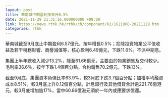```yaml
---
layout: post
title: 華南城中期盈利按年升0.5%
date: 2021-11-29 21:31:16.000000000 +08:00
link: https://news.rthk.hk/rthk/ch/component/k2/1621968-20211129.htm
categories: rthk
---
```


華南城截至9月底止中期盈利6.57億元，按年增長0.5%；扣除投資物業公平值收益及若干稅務影響、商譽減值等，核心盈利6.49億元，下跌11.6%。不派中期息。

集團上半年總收入減少13.2%，降至61.66億元，主要由於物業銷售及交付較少。毛利率36.6%，按年下跌1.4個百分點。合約銷售70.2億元，下跌13%。

截至9月底，集團資本負債比率63.9%，較3月底下跌3.7個百分點；加權平均融資成本8.51%，較3月底上升0.12個百分點，計息銀行及其他借貸合計逾221.76億港元，較3月底增加逾17%，當中60.86億港元須於一年內或應要求償還。
